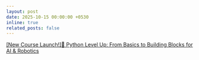 ```yaml
---
layout: post
date: 2025-10-15 00:00:00 +0530
inline: true
related_posts: false
---
```


[[New Course Launch!]🚀 Python Level Up: From Basics to Building Blocks for AI & Robotics](https://thecreativenet.in/courses/python-level-up-basics-to-intermediate/)
